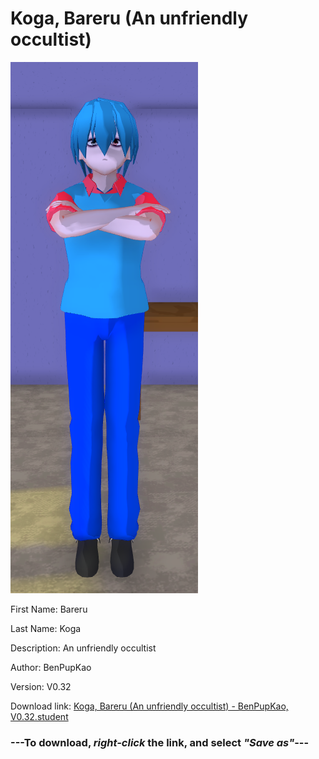 # Koga, Bareru (An unfriendly occultist)

<img src = "https://raw.githubusercontent.com/Arbiter1223/Daigaku-Gurashi-Custom-Students/master/Students/Files/Koga%2C%20Bareru%20(An%20unfriendly%20occultist).png">

First Name: Bareru

Last Name: Koga

Description: An unfriendly occultist

Author: BenPupKao

Version: V0.32

Download link: <a href="https://raw.githubusercontent.com/Arbiter1223/Daigaku-Gurashi-Custom-Students/master/Students/Files/Koga%2C%20Bareru%20(An%20unfriendly%20occultist)%20-%20BenPupKao%2C%20V0.32.student">Koga, Bareru (An unfriendly occultist) - BenPupKao, V0.32.student</a>

### ---**To download, _right-click_ the link, and select _"Save as"_**---
